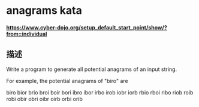 # anagrams kata

#### https://www.cyber-dojo.org/setup_default_start_point/show/?from=individual

## 描述

Write a program to generate all potential
anagrams of an input string.

For example, the potential anagrams of "biro" are

biro bior brio broi boir bori
ibro ibor irbo irob iobr iorb
rbio rboi ribo riob roib robi
obir obri oibr oirb orbi orib

   

